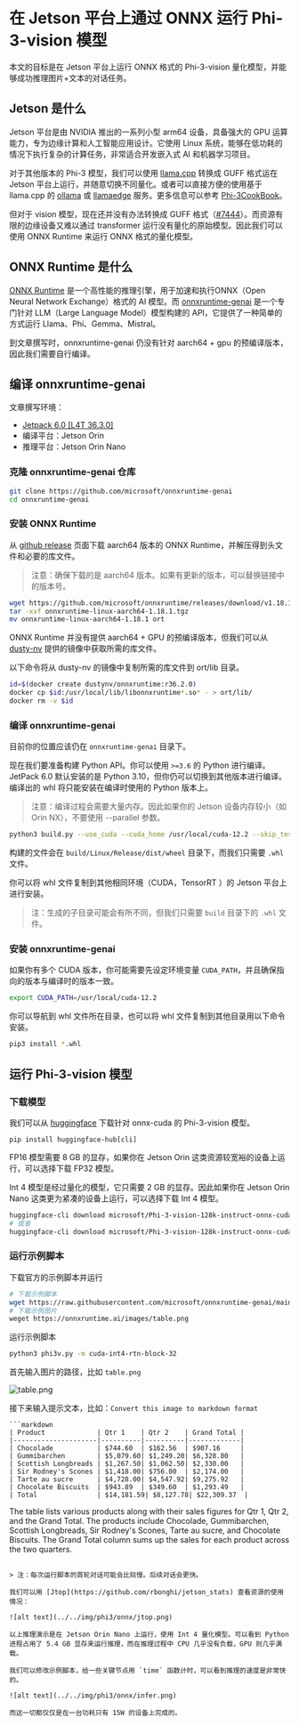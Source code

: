 # 在 Jetson 平台上通过 ONNX 运行 Phi-3-vision 模型

本文的目标是在 Jetson 平台上运行 ONNX 格式的 Phi-3-vision 量化模型，并能够成功推理图片+文本的对话任务。

## Jetson 是什么

Jetson 平台是由 NVIDIA 推出的一系列小型 arm64 设备，具备强大的 GPU 运算能力，专为边缘计算和人工智能应用设计。它使用 Linux 系统，能够在低功耗的情况下执行复杂的计算任务，非常适合开发嵌入式 AI 和机器学习项目。

对于其他版本的 Phi-3 模型，我们可以使用 [llama.cpp](https://github.com/ggerganov/llama.cpp) 转换成 GUFF 格式运在 Jetson 平台上运行，并随意切换不同量化。或者可以直接方便的使用基于 llama.cpp 的 [ollama](https://ollama.com/library/phi3) 或 [llamaedge](https://llamaedge.com/) 服务。更多信息可以参考 [Phi-3CookBook](https://github.com/microsoft/Phi-3CookBook)。

但对于 vision 模型，现在还并没有办法转换成 GUFF 格式（[#7444](https://github.com/ggerganov/llama.cpp/issues/7444)）。而资源有限的边缘设备又难以通过 transformer 运行没有量化的原始模型。因此我们可以使用 ONNX Runtime 来运行 ONNX 格式的量化模型。

## ONNX Runtime 是什么

[ONNX Runtime](https://onnxruntime.ai/) 是一个高性能的推理引擎，用于加速和执行ONNX（Open Neural Network Exchange）格式的 AI 模型。而 [onnxruntime-genai](https://github.com/microsoft/onnxruntime-genai) 是一个专门针对 LLM（Large Language Model）模型构建的 API，它提供了一种简单的方式运行 Llama、Phi、Gemma、Mistral。

到文章撰写时，onnxruntime-genai 仍没有针对 aarch64 + gpu 的预编译版本，因此我们需要自行编译。

## 编译 onnxruntime-genai

文章撰写环境：

- [Jetpack 6.0 [L4T 36.3.0]](https://developer.nvidia.com/embedded/jetpack-sdk-60)
- 编译平台：Jetson Orin
- 推理平台：Jetson Orin Nano

### 克隆 onnxruntime-genai 仓库

```bash
git clone https://github.com/microsoft/onnxruntime-genai
cd onnxruntime-genai
```

### 安装 ONNX Runtime

从 [github release](https://github.com/microsoft/onnxruntime/releases) 页面下载 aarch64 版本的 ONNX Runtime，并解压得到头文件和必要的库文件。

> 注意：确保下载的是 aarch64 版本。如果有更新的版本，可以替换链接中的版本号。

```bash
wget https://github.com/microsoft/onnxruntime/releases/download/v1.18.1/onnxruntime-linux-aarch64-1.18.1.tgz
tar -xvf onnxruntime-linux-aarch64-1.18.1.tgz
mv onnxruntime-linux-aarch64-1.18.1 ort
```

ONNX Runtime 并没有提供 aarch64 + GPU 的预编译版本，但我们可以从 [dusty-nv](https://github.com/dusty-nv/jetson-containers/tree/master/packages/onnxruntime) 提供的镜像中获取所需的库文件。

以下命令将从 dusty-nv 的镜像中复制所需的库文件到 ort/lib 目录。

```bash
id=$(docker create dustynv/onnxruntime:r36.2.0)
docker cp $id:/usr/local/lib/libonnxruntime*.so* - > ort/lib/
docker rm -v $id
```

### 编译 onnxruntime-genai

目前你的位置应该仍在 `onnxruntime-genai` 目录下。

现在我们要准备构建 Python API。你可以使用 `>=3.6` 的 Python 进行编译。JetPack 6.0 默认安装的是 Python 3.10，但你仍可以切换到其他版本进行编译。编译出的 whl 将只能安装在编译时使用的 Python 版本上。

> 注意：编译过程会需要大量内存。因此如果你的 Jetson 设备内存较小（如 Orin NX），不要使用 --parallel 参数。

```bash
python3 build.py --use_cuda --cuda_home /usr/local/cuda-12.2 --skip_tests --skip_csharp [--parallel]
```

构建的文件会在 `build/Linux/Release/dist/wheel` 目录下，而我们只需要 `.whl` 文件。

你可以将 whl 文件复制到其他相同环境（CUDA，TensorRT ）的 Jetson 平台上进行安装。

> 注：生成的子目录可能会有所不同，但我们只需要 `build` 目录下的 `.whl` 文件。

### 安装 onnxruntime-genai

如果你有多个 CUDA 版本，你可能需要先设定环境变量 `CUDA_PATH`，并且确保指向的版本与编译时的版本一致。

```bash
export CUDA_PATH=/usr/local/cuda-12.2
```


你可以导航到 whl 文件所在目录，也可以将 whl 文件复制到其他目录用以下命令安装。

```bash
pip3 install *.whl
```

## 运行 Phi-3-vision 模型

### 下载模型

我们可以从 [huggingface](https://huggingface.co/microsoft/Phi-3-vision-128k-instruct-onnx-cuda) 下载针对 onnx-cuda 的 Phi-3-vision 模型。

```
pip install huggingface-hub[cli]
```

FP16 模型需要 8 GB 的显存，如果你在 Jetson Orin 这类资源较宽裕的设备上运行，可以选择下载 FP32 模型。

Int 4 模型是经过量化的模型，它只需要 2 GB 的显存。因此如果你在 Jetson Orin Nano 这类更为紧凑的设备上运行，可以选择下载 Int 4 模型。

```bash
huggingface-cli download microsoft/Phi-3-vision-128k-instruct-onnx-cuda --include cuda-fp16/* --local-dir .
# 或者
huggingface-cli download microsoft/Phi-3-vision-128k-instruct-onnx-cuda --include cuda-int4-rtn-block-32/* --local-dir .
```

### 运行示例脚本

下载官方的示例脚本并运行

```bash
# 下载示例脚本
wget https://raw.githubusercontent.com/microsoft/onnxruntime-genai/main/examples/python/phi3v.py
# 下载示例图片
weget https://onnxruntime.ai/images/table.png
```

运行示例脚本

```bash
python3 phi3v.py -m cuda-int4-rtn-block-32
```

首先输入图片的路径，比如 `table.png`

![table.png](https://onnxruntime.ai/images/table.png)

接下来输入提示文本，比如：`Convert this image to markdown format`

```text
```markdown
| Product             | Qtr 1    | Qtr 2    | Grand Total |
|---------------------|----------|----------|-------------|
| Chocolade           | $744.60  | $162.56  | $907.16     |
| Gummibarchen        | $5,079.60| $1,249.20| $6,328.80   |
| Scottish Longbreads | $1,267.50| $1,062.50| $2,330.00   |
| Sir Rodney's Scones | $1,418.00| $756.00  | $2,174.00   |
| Tarte au sucre      | $4,728.00| $4,547.92| $9,275.92   |
| Chocolate Biscuits  | $943.89  | $349.60  | $1,293.49   |
| Total               | $14,181.59| $8,127.78| $22,309.37  |
```

The table lists various products along with their sales figures for Qtr 1, Qtr 2, and the Grand Total. The products include Chocolade, Gummibarchen, Scottish Longbreads, Sir Rodney's Scones, Tarte au sucre, and Chocolate Biscuits. The Grand Total column sums up the sales for each product across the two quarters.
```

> 注：每次运行脚本的首轮对话可能会比较慢。后续对话会更快。

我们可以用 [Jtop](https://github.com/rbonghi/jetson_stats) 查看资源的使用情况：

![alt text](../../img/phi3/onnx/jtop.png)

以上推理演示是在 Jetson Orin Nano 上运行，使用 Int 4 量化模型。可以看到 Python 进程占用了 5.4 GB 显存来运行推理，而在推理过程中 CPU 几乎没有负载，GPU 则几乎满载。

我们可以修改示例脚本，给一些关键节点用 `time` 函数计时，可以看到推理的速度是非常快的。

![alt text](../../img/phi3/onnx/infer.png)

而这一切都仅仅是在一台功耗只有 15W 的设备上完成的。